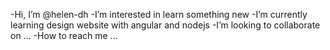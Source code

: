 -Hi, I’m @helen-dh
-I’m interested in learn something new
-I’m currently learning design website with angular and nodejs
-I’m looking to collaborate on ...
-How to reach me ...

<!---
helen-dh/helen-dh is a ✨ special ✨ repository because its `README.md` (this file) appears on your GitHub profile.
You can click the Preview link to take a look at your changes.
--->
